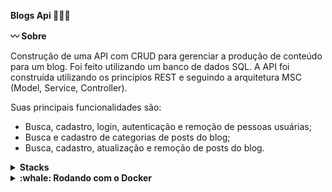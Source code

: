 <strong>Blogs Api 👩🏻‍💻 </strong>

<strong>:wavy_dash: Sobre</strong>

Construção de uma API com CRUD para gerenciar a produção de conteúdo para um blog. Foi feito utilizando um banco de dados SQL. A API foi construída utilizando os princípios REST e seguindo a arquitetura MSC (Model, Service, Controller).

Suas principais funcionalidades são:

* Busca, cadastro, login, autenticação e remoção de pessoas usuárias;
* Busca e cadastro de categorias de posts do blog;
* Busca, cadastro, atualização e remoção de posts do blog.

<details>
  <summary><strong> Stacks </strong></summary><br />

  * Node JS
  * MySQL
  * Express
  * Json Web Token (JWT)
  * Sequelize
  * Docker
  * Joi

</details>

<details>
<summary><strong>:whale: Rodando com o Docker</strong></summary><br />

Obs: O seu docker-compose precisa estar na versão 1.29 ou superior.
 
Clone o repositório:
```bash
git clone git@github.com:layanenu/blogs-api.git
```

Entre no diretório car-shop:
```bash
cd blogs-api
```

Instale as dependências do projeto:
```bash
npm install
```
  
Suba a orquestração de containers:
```bash
docker-compose up -d
```
Esses serviços irão inicializar um container chamado ``blogs_api`` e outro chamado ``blogs_api_db``
  
</details>
